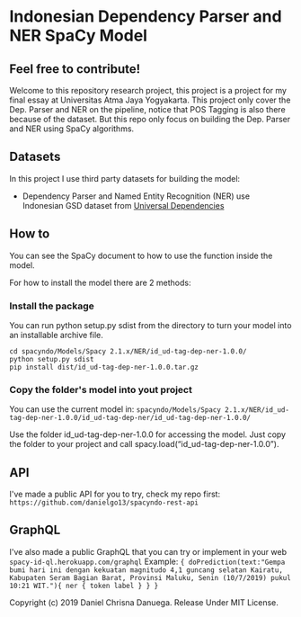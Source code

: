 # Indonesian Dependency Parser and NER SpaCy Model
## Feel free to contribute!
Welcome to this repository research project, this project is a project for my final essay at Universitas Atma Jaya Yogyakarta. This project only cover the Dep. Parser and NER on the pipeline, notice that POS Tagging is also there because of the dataset. But this repo only focus on building the Dep. Parser and NER using SpaCy algorithms.

## Datasets
In this project I use third party datasets for building the model:
- Dependency Parser and Named Entity Recognition (NER) use Indonesian GSD dataset from [Universal Dependencies](http://universaldependencies.org/#download)

## How to
You can see the SpaCy document to how to use the function inside the model. 

For how to install the model there are 2 methods:
### Install the package
You can run python setup.py sdist from the directory to turn your model into an installable archive file.
````    
cd spacyndo/Models/Spacy 2.1.x/NER/id_ud-tag-dep-ner-1.0.0/
python setup.py sdist
pip install dist/id_ud-tag-dep-ner-1.0.0.tar.gz
````
### Copy the folder's model into yout project
You can use the current model in: 
`spacyndo/Models/Spacy 2.1.x/NER/id_ud-tag-dep-ner-1.0.0/id_ud-tag-dep-ner/id_ud-tag-dep-ner-1.0.0/`

Use the folder id_ud-tag-dep-ner-1.0.0 for accessing the model. 
Just copy the folder to your project and call spacy.load(“id_ud-tag-dep-ner-1.0.0”). 

## API
I've made a public API for you to try, check my repo first: `https://github.com/danielgo13/spacyndo-rest-api`

## GraphQL
I've also made a public GraphQL that you can try or implement in your web `spacy-id-ql.herokuapp.com/graphql`
Example:
`
{
  doPrediction(text:"Gempa bumi hari ini dengan kekuatan magnitudo 4,1 guncang selatan Kairatu, Kabupaten Seram Bagian Barat, Provinsi Maluku, Senin (10/7/2019) pukul 10:21 WIT."){
    ner {
      token
      label
    }
  }
}
`


Copyright (c) 2019 Daniel Chrisna Danuega. Release Under MIT License.

